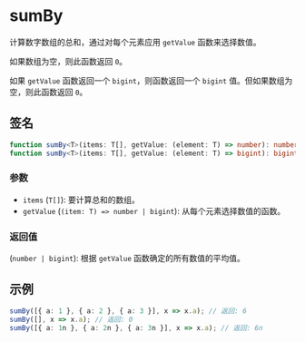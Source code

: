 # sumBy

计算数字数组的总和，通过对每个元素应用 `getValue` 函数来选择数值。

如果数组为空，则此函数返回 `0`。

如果 `getValue` 函数返回一个 `bigint`，则函数返回一个 `bigint` 值。但如果数组为空，则此函数返回 `0`。

## 签名

```typescript
function sumBy<T>(items: T[], getValue: (element: T) => number): number;
function sumBy<T>(items: T[], getValue: (element: T) => bigint): bigint | number;
```

### 参数

- `items` (`T[]`): 要计算总和的数组。
- `getValue` (`(item: T) => number | bigint`): 从每个元素选择数值的函数。

### 返回值

(`number | bigint`): 根据 `getValue` 函数确定的所有数值的平均值。

## 示例

```typescript
sumBy([{ a: 1 }, { a: 2 }, { a: 3 }], x => x.a); // 返回: 6
sumBy([], x => x.a); // 返回: 0
sumBy([{ a: 1n }, { a: 2n }, { a: 3n }], x => x.a); // 返回: 6n
```

